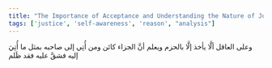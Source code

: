 ```yaml
---
title: "The Importance of Acceptance and Understanding the Nature of Justice"
tags: ['justice', 'self-awareness', 'reason', "analysis"]
---
```


 وعلى العاقل ألَّا يأخذ إلَّا بالحزم ويعلم أنَّ الجزاء كائن ومن أُتِي إلى صاحبه بمثل ما أُتِيَ إليه فشقَّ عليه فقد ظَلم

